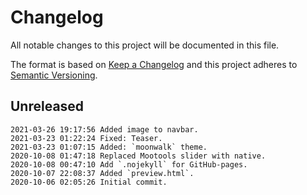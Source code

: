 # Changelog

All notable changes to this project will be documented in this file.

The format is based on [Keep a Changelog](http://keepachangelog.com/en/1.0.0/)
and this project adheres to [Semantic Versioning](http://semver.org/spec/v2.0.0.html).

## Unreleased

```
2021-03-26 19:17:56 Added image to navbar.
2021-03-23 01:22:24 Fixed: Teaser.
2021-03-23 01:07:15 Added: `moonwalk` theme.
2020-10-08 01:47:18 Replaced Mootools slider with native.
2020-10-08 00:47:10 Add `.nojekyll` for GitHub-pages.
2020-10-07 22:08:37 Added `preview.html`.
2020-10-06 02:05:26 Initial commit.
```
